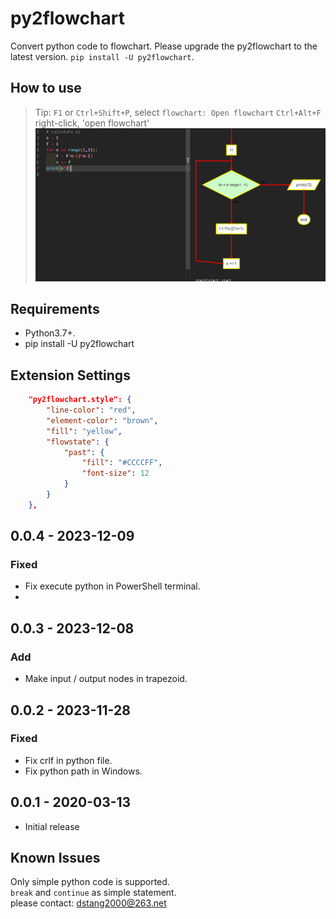 # py2flowchart
Convert python code to flowchart.
Please upgrade the py2flowchart to the latest version.
`pip install -U py2flowchart`.

## How to use
> Tip: `F1` or `Ctrl+Shift+P`, select `flowchart: Open flowchart`
> `Ctrl+Alt+F`
> right-click, 'open flowchart'
![how to use](media/py2flowchart.gif)

## Requirements
- Python3.7+.
- pip install -U py2flowchart

## Extension Settings
```json
    "py2flowchart.style": {
        "line-color": "red",
        "element-color": "brown",
        "fill": "yellow",
        "flowstate": {
            "past": {
                "fill": "#CCCCFF",
                "font-size": 12
            }
        }
    },
```

## 0.0.4 - 2023-12-09
### Fixed
- Fix execute python in PowerShell terminal.
- 
## 0.0.3 - 2023-12-08
### Add
- Make input / output nodes in trapezoid.

## 0.0.2 - 2023-11-28
### Fixed
- Fix crlf in python file.
- Fix python path in Windows.

## 0.0.1 - 2020-03-13
- Initial release  

## Known Issues
Only simple python code is supported.     
`break` and `continue` as simple statement.  
please contact: dstang2000@263.net


